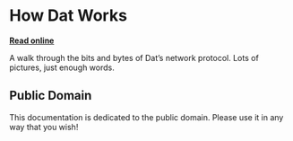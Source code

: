 # How Dat Works

[**Read online**](https://datprotocol.github.io/how-dat-works/)

A walk through the bits and bytes of Dat’s network protocol. Lots of pictures, just enough words.

## Public Domain

This documentation is dedicated to the public domain. Please use it in any way that you wish!
